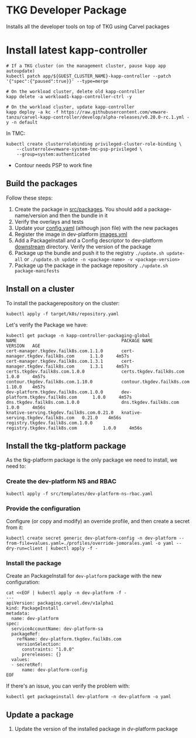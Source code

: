 # TKG Developer Package
Installs all the developer tools on top of TKG using Carvel packages

# Install latest kapp-controller

```
# If a TKG cluster (on the management cluster, pause kapp app autoupdate)
kubectl patch app/${GUEST_CLUSTER_NAME}-kapp-controller --patch '{"spec":{"paused":true}}' --type=merge

# On the workload cluster, delete old kapp-controller
kapp delete -a workload1-kapp-controller-ctrl -y

# On the workload cluster, update kapp-controller
kapp deploy -a kc -f https://raw.githubusercontent.com/vmware-tanzu/carvel-kapp-controller/develop/alpha-releases/v0.20.0-rc.1.yml -y -n default
```

In TMC:
```
kubectl create clusterrolebinding privileged-cluster-role-binding \
    --clusterrole=vmware-system-tmc-psp-privileged \
    --group=system:authenticated
```

- Contour needs PSP to work fine

## Build the packages
Follow these steps:
1. Create the package in [src/packages](src/packages). You should add a package-name/version and then the bundle in it
2. Verify the overlays and tests
3. Update your [config.yaml](config.yaml) (although json file) with the new packages
4. Register the image in dev-platform [images.yml](src/packages/dev-platform/1.0.0/bundle/images.yml)
5. Add a PackageInstall and a Config descriptor to dev-platform [downstream](src/packages/dev-platform/1.0.0/bundle/downstream) directory. Verify the version of the package
6. Package up the bundle and push it to the registry `./update.sh update-all` or `./update.sh update -n <package-name> -v <package-version>`
7. Package up the package in the package repository `./update.sh package-manifests`

## Install on a cluster

To install the packagerepository on the cluster:
```
kubectl apply -f target/k8s/repository.yaml
```

Let's verify the Package we have:
```
kubectl get package -n kapp-controller-packaging-global
NAME                                        PACKAGE NAME                         VERSION   AGE
cert-manager.tkgdev.failk8s.com.1.1.0       cert-manager.tkgdev.failk8s.com      1.1.0     4m57s
cert-manager.tkgdev.failk8s.com.1.3.1       cert-manager.tkgdev.failk8s.com      1.3.1     4m57s
certs.tkgdev.failk8s.com.1.0.0              certs.tkgdev.failk8s.com             1.0.0     4m57s
contour.tkgdev.failk8s.com.1.10.0           contour.tkgdev.failk8s.com           1.10.0    4m57s
dev-platform.tkgdev.failk8s.com.1.0.0       dev-platform.tkgdev.failk8s.com      1.0.0     4m57s
dns.tkgdev.failk8s.com.1.0.0                dns.tkgdev.failk8s.com               1.0.0     4m56s
knative-serving.tkgdev.failk8s.com.0.21.0   knative-serving.tkgdev.failk8s.com   0.21.0    4m56s
registry.tkgdev.failk8s.com.1.0.0           registry.tkgdev.failk8s.com          1.0.0     4m56s
```

## Install the tkg-platform package
As the tkg-platform package is the only package we need to install, we need to:

### Create the dev-platform NS and RBAC

```
kubectl apply -f src/templates/dev-platform-ns-rbac.yaml
```

### Provide the configuration

Configure (or copy and modify) an override profile, and then create a secret from it:

```
kubectl create secret generic dev-platform-config -n dev-platform --from-file=values.yaml=./profiles/override-jomorales.yaml -o yaml --dry-run=client | kubectl apply -f -
```


### Install the package

Create an PackageInstall for `dev-platform` package with the new configuration:

```
cat <<EOF | kubectl apply -n dev-platform -f -
---
apiVersion: packaging.carvel.dev/v1alpha1
kind: PackageInstall
metadata:
  name: dev-platform
spec:
  serviceAccountName: dev-platform-sa
  packageRef:
    refName: dev-platform.tkgdev.failk8s.com
    versionSelection:
      constraints: "1.0.0"
      prereleases: {}
  values:
  - secretRef:
      name: dev-platform-config
EOF
```

If there's an issue, you can verify the problem with:
```
kubectl get packageinstall dev-platform -n dev-platform -o yaml
```


## Update a package

1. Update the version of the installed package in dv-platform package
